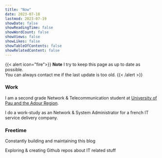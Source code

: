 ```yaml
---
title: "Now"
date: 2023-07-18
lastmod: 2023-07-19
showDate: false
showReadingTime: false
showWordCount: false
showViews: false
showLikes: false
showTableOfContents: false
showRelatedContent: false
---
```


{{< alert icon="fire">}}
**Note** I try to keep this page as up to date as possible.  
You can always contact me if the last update is too old.
{{< /alert >}}

### Work

I am a second grade Network & Telecommunication student at [University of Pau and the Adour Region](https://univ-pau.fr).

I do a work-study as an Network & System Administrator for a french IT service delivery company.

### Freetime

Constantly building and maintaining this blog

Exploring & creating Github repos about IT related stuff